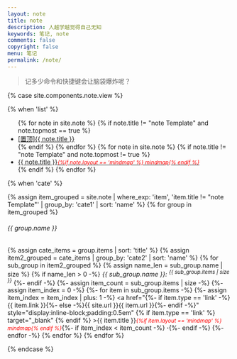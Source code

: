 ```yaml
---
layout: note
title: note
description: 人越学越觉得自己无知
keywords: 笔记, note
comments: false
copyright: false
menu: 笔记
permalink: /note/
---
```


> 记多少命令和快捷键会让脑袋爆炸呢？

{% case site.components.note.view %}

{% when 'list' %}

<ul class="listing">
{% for note in site.note %}
{% if note.title != "note Template" and note.topmost == true %}
<li class="listing-item"><a href="{{ site.url }}{{ note.url }}"><span class="top-most-flag">[置顶]</span>{{ note.title }}</a></li>
{% endif %}
{% endfor %}
{% for note in site.note %}
{% if note.title != "note Template" and note.topmost != true %}
<li class="listing-item"><a href="{{ site.url }}{{ note.url }}">{{ note.title }}<span style="font-size:12px;color:red;font-style:italic;">{%if note.layout == 'mindmap' %}  mindmap{% endif %}</span></a></li>
{% endif %}
{% endfor %}
</ul>

{% when 'cate' %}

{% assign item_grouped = site.note | where_exp: 'item', 'item.title != "note Template"' | group_by: 'cate1' | sort: 'name' %}
{% for group in item_grouped %}
###### {{ group.name }}
{% assign cate_items = group.items | sort: 'title' %}
{% assign item2_grouped = cate_items | group_by: 'cate2' | sort: 'name' %}
{% for sub_group in item2_grouped %}
{% assign name_len = sub_group.name | size %}
{% if name_len > 0 -%}
<i>{{ sub_group.name }}: <sup>{{ sub_group.items | size }}</sup></i>
{%- endif -%}
{%- assign item_count = sub_group.items | size -%}
{%- assign item_index = 0 -%}
{%- for item in sub_group.items -%}
{%- assign item_index = item_index | plus: 1 -%}
<a href="{%- if item.type == 'link' -%}{{ item.link }}{%- else -%}{{ site.url }}{{ item.url }}{%- endif -%}" style="display:inline-block;padding:0.5em" {% if item.type == 'link' %} target="_blank" {% endif %} >{{ item.title }}<span style="font-size:12px;color:red;font-style:italic;">{%if item.layout == 'mindmap' %}  mindmap{% endif %}</span></a>{%- if item_index < item_count -%}<span> <b>·</b></span>{%- endif -%}
{%- endfor -%}
{% endfor %}
{% endfor %}

{% endcase %}

